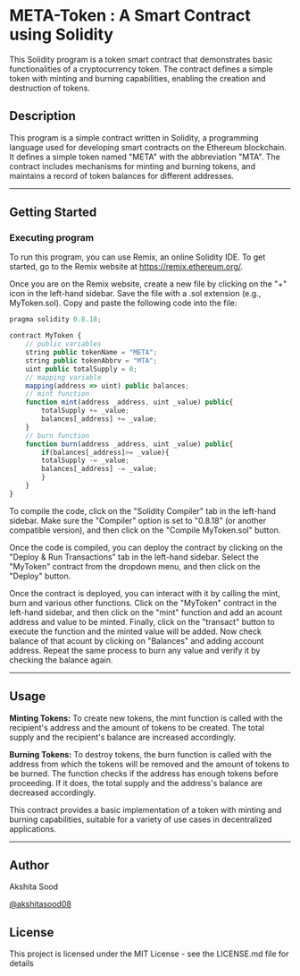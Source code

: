 # META-Token : A Smart Contract using Solidity

This Solidity program is a token smart contract that demonstrates basic functionalities of a cryptocurrency token. The contract defines a simple token with minting and burning capabilities, enabling the creation and destruction of tokens.

## Description

This program is a simple contract written in Solidity, a programming language used for developing smart contracts on the Ethereum blockchain. It defines a simple token named "META" with the abbreviation "MTA". The contract includes mechanisms for minting and burning tokens, and maintains a record of token balances for different addresses.

---

## Getting Started

### Executing program

To run this program, you can use Remix, an online Solidity IDE. To get started, go to the Remix website at https://remix.ethereum.org/.

Once you are on the Remix website, create a new file by clicking on the "+" icon in the left-hand sidebar. Save the file with a .sol extension (e.g., MyToken.sol). Copy and paste the following code into the file:

```javascript
pragma solidity 0.8.18;

contract MyToken {
    // public variables
    string public tokenName = "META";
    string public tokenAbbrv = "MTA";
    uint public totalSupply = 0;
    // mapping variable
    mapping(address => uint) public balances;
    // mint function
    function mint(address _address, uint _value) public{
        totalSupply += _value;
        balances[_address] += _value;
    }
    // burn function
    function burn(address _address, uint _value) public{
        if(balances[_address]>= _value){
        totalSupply -= _value;
        balances[_address] -= _value;
        }
    }
}

```

To compile the code, click on the "Solidity Compiler" tab in the left-hand sidebar. Make sure the "Compiler" option is set to "0.8.18" (or another compatible version), and then click on the "Compile MyToken.sol" button.

Once the code is compiled, you can deploy the contract by clicking on the "Deploy & Run Transactions" tab in the left-hand sidebar. Select the "MyToken" contract from the dropdown menu, and then click on the "Deploy" button.

Once the contract is deployed, you can interact with it by calling the mint, burn and various other functions. Click on the "MyToken" contract in the left-hand sidebar, and then click on the "mint" function and add an acount address and value to be minted. Finally, click on the "transact" button to execute the function and the minted value will be added. Now check balance of that acount by clicking on "Balances" and adding account address. Repeat the same process to burn any value and verify it by checking the balance again.

---
## Usage

**Minting Tokens:** To create new tokens, the mint function is called with the recipient's address and the amount of tokens to be created. The total supply and the recipient's balance are increased accordingly.

**Burning Tokens:** To destroy tokens, the burn function is called with the address from which the tokens will be removed and the amount of tokens to be burned. The function checks if the address has enough tokens before proceeding. If it does, the total supply and the address's balance are decreased accordingly.

This contract provides a basic implementation of a token with minting and burning capabilities, suitable for a variety of use cases in decentralized applications.

---

## Author

Akshita Sood

[@akshitasood08](https://github.com/akshitasood08)


## License

This project is licensed under the MIT License - see the LICENSE.md file for details

